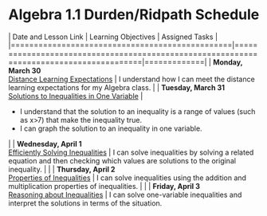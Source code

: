 # Algebra 1.1 Durden/Ridpath Schedule

| Date and Lesson Link                     | Learning Objectives                                                                    | Assigned Tasks |
|================================================|========================================================================================|=============|
| **Monday, March 30**<br/>[Distance Learning Expectations] | I understand how I can meet the distance learning expectations for my Algebra class. | 
| **Tuesday, March 31**<br/>    [Solutions to Inequalities in One Variable] | <ul><li>I understand that the solution to an inequality is a range of values (such as x>7) that make the inequality true.</li><li>I can graph the solution to an inequality in one variable.</li></ul> | 
| **Wednesday, April 1**<br/>    [Efficiently Solving Inequalities] | I can solve inequalities by solving a related equation and then checking which values are solutions to the original inequality. | |
| **Thursday, April 2**<br/>    [Properties of Inequalities] | I can solve inequalities using the addition and multiplication properties of inequalities. | |
| **Friday, April 3**<br/>    [Reasoning about Inequalities]     | I can solve one-variable inequalities and interpret the solutions in terms of the situation.


[Distance Learning Expectations]: ../slides/#DistanceLearningExpectations?update
[Solutions to Inequalities in One Variable]: ../slides/#SolutionsToInequalitiesInOneVariable?update
[Efficiently Solving Inequalities]: ../slides/#EfficientlySolvingInequalities?update
[Properties of Inequalities]: ../slides/#PropertiesOfInequalities?update
[Reasoning about Inequalities]: ../slides/#ReasoningAboutInequalities?update

<!--
# Standards
 * 8.2.4.4 Use linear inequalities to represent relationships in various contexts.
 * 8.2.4.5 Solve linear inequalities using properties of inequalities. Graph the solutions on a number line.
 * 8.2.4.6 Represent relationships in various contexts with equations and inequalities involving the absolute value of a linear expression. Solve such equations and inequalities and graph the solutions on a number line.

# Illustrative links
 * [Efficiently Solving Inequalities Khan Academy Practice](https://www.khanacademy.org/math/7th-grade-illustrative-math/unit-6-expressions-equations-and-inequalities/lesson-15-efficiently-solving-inequalities/e/one_step_inequalities?modal=1)
 * [Solutions to Inequalities in One Variable](https://im.kendallhunt.com/HS/teachers/1/2/19/preparation.html)
 * [Critique reasoning about inequalities](https://tasks.illustrativemathematics.org/content-standards/tasks/807)

# Enrichment
 * [Modeling with Inequalities](https://curriculum.illustrativemathematics.org/MS/teachers/2/6/17/index.html)
-->
